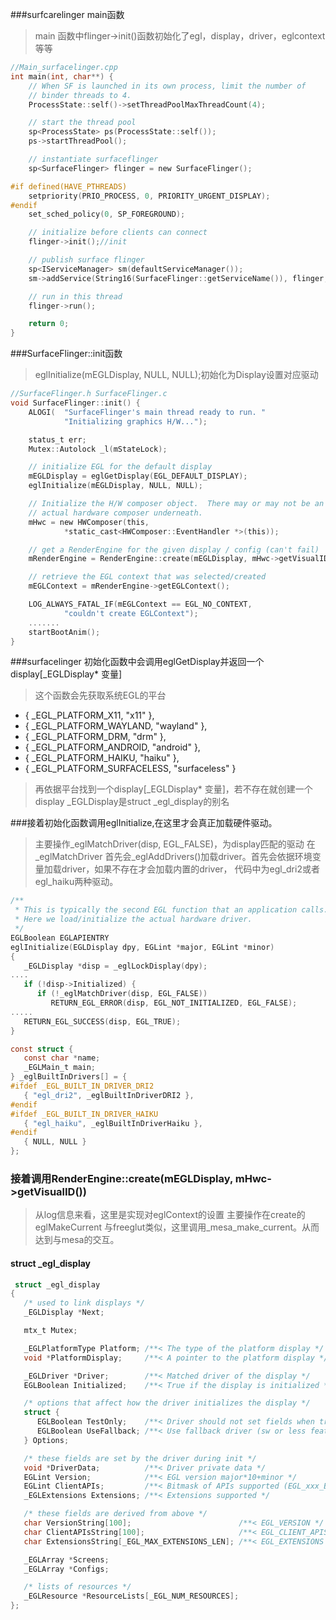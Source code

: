 ###surfcarelinger main函数
> main 函数中flinger->init()函数初始化了egl，display，driver，eglcontext等等
```c
//Main_surfacelinger.cpp
int main(int, char**) {
    // When SF is launched in its own process, limit the number of
    // binder threads to 4.
    ProcessState::self()->setThreadPoolMaxThreadCount(4);

    // start the thread pool
    sp<ProcessState> ps(ProcessState::self());
    ps->startThreadPool();

    // instantiate surfaceflinger
    sp<SurfaceFlinger> flinger = new SurfaceFlinger();

#if defined(HAVE_PTHREADS)
    setpriority(PRIO_PROCESS, 0, PRIORITY_URGENT_DISPLAY);
#endif
    set_sched_policy(0, SP_FOREGROUND);

    // initialize before clients can connect
    flinger->init();//init

    // publish surface flinger
    sp<IServiceManager> sm(defaultServiceManager());
    sm->addService(String16(SurfaceFlinger::getServiceName()), flinger, false);

    // run in this thread
    flinger->run();

    return 0;
}
```
###SurfaceFlinger::init函数


> eglInitialize(mEGLDisplay, NULL, NULL);初始化为Display设置对应驱动
```c
//SurfaceFlinger.h SurfaceFlinger.c
void SurfaceFlinger::init() {
    ALOGI(  "SurfaceFlinger's main thread ready to run. "
            "Initializing graphics H/W...");

    status_t err;
    Mutex::Autolock _l(mStateLock);

    // initialize EGL for the default display
    mEGLDisplay = eglGetDisplay(EGL_DEFAULT_DISPLAY);
    eglInitialize(mEGLDisplay, NULL, NULL);

    // Initialize the H/W composer object.  There may or may not be an
    // actual hardware composer underneath.
    mHwc = new HWComposer(this,
            *static_cast<HWComposer::EventHandler *>(this));

    // get a RenderEngine for the given display / config (can't fail)
    mRenderEngine = RenderEngine::create(mEGLDisplay, mHwc->getVisualID());

    // retrieve the EGL context that was selected/created
    mEGLContext = mRenderEngine->getEGLContext();

    LOG_ALWAYS_FATAL_IF(mEGLContext == EGL_NO_CONTEXT,
            "couldn't create EGLContext");
    .......
    startBootAnim();
}
```
###surfacelinger 初始化函数中会调用eglGetDisplay并返回一个display[_EGLDisplay* 变量]
> 这个函数会先获取系统EGL的平台

- { _EGL_PLATFORM_X11, "x11" },
- { _EGL_PLATFORM_WAYLAND, "wayland" },
- { _EGL_PLATFORM_DRM, "drm" },
- { _EGL_PLATFORM_ANDROID, "android" },
- { _EGL_PLATFORM_HAIKU, "haiku" },
- { _EGL_PLATFORM_SURFACELESS, "surfaceless" }

> 再依据平台找到一个display[_EGLDisplay* 变量]，若不存在就创建一个display
> _EGLDisplay是struct _egl_display的别名



###接着初始化函数调用eglInitialize,在这里才会真正加载硬件驱动。
> 主要操作_eglMatchDriver(disp, EGL_FALSE)，为display匹配的驱动
> 在_eglMatchDriver 首先会_eglAddDrivers()加载driver。首先会依据环境变量加载driver，如果不存在才会加载内置的driver，
代码中为egl_dri2或者egl_haiku两种驱动。

```c
/**
 * This is typically the second EGL function that an application calls.
 * Here we load/initialize the actual hardware driver.
 */
EGLBoolean EGLAPIENTRY
eglInitialize(EGLDisplay dpy, EGLint *major, EGLint *minor)
{
   _EGLDisplay *disp = _eglLockDisplay(dpy);
....
   if (!disp->Initialized) {
      if (!_eglMatchDriver(disp, EGL_FALSE))
         RETURN_EGL_ERROR(disp, EGL_NOT_INITIALIZED, EGL_FALSE);
.....
   RETURN_EGL_SUCCESS(disp, EGL_TRUE);
}

const struct {
   const char *name;
   _EGLMain_t main;
} _eglBuiltInDrivers[] = {
#ifdef _EGL_BUILT_IN_DRIVER_DRI2
   { "egl_dri2", _eglBuiltInDriverDRI2 },
#endif
#ifdef _EGL_BUILT_IN_DRIVER_HAIKU
   { "egl_haiku", _eglBuiltInDriverHaiku },
#endif
   { NULL, NULL }
};
```

### 接着调用RenderEngine::create(mEGLDisplay, mHwc->getVisualID())

> 从log信息来看，这里是实现对eglContext的设置
> 主要操作在create的eglMakeCurrent
> 与freeglut类似，这里调用_mesa_make_current。从而达到与mesa的交互。




#### struct _egl_display
```c
 struct _egl_display
{
   /* used to link displays */
   _EGLDisplay *Next;

   mtx_t Mutex;

   _EGLPlatformType Platform; /**< The type of the platform display */
   void *PlatformDisplay;     /**< A pointer to the platform display */

   _EGLDriver *Driver;        /**< Matched driver of the display */
   EGLBoolean Initialized;    /**< True if the display is initialized */

   /* options that affect how the driver initializes the display */
   struct {
      EGLBoolean TestOnly;    /**< Driver should not set fields when true */
      EGLBoolean UseFallback; /**< Use fallback driver (sw or less features) */
   } Options;

   /* these fields are set by the driver during init */
   void *DriverData;          /**< Driver private data */
   EGLint Version;            /**< EGL version major*10+minor */
   EGLint ClientAPIs;         /**< Bitmask of APIs supported (EGL_xxx_BIT) */
   _EGLExtensions Extensions; /**< Extensions supported */

   /* these fields are derived from above */
   char VersionString[100];                        /**< EGL_VERSION */
   char ClientAPIsString[100];                     /**< EGL_CLIENT_APIS */
   char ExtensionsString[_EGL_MAX_EXTENSIONS_LEN]; /**< EGL_EXTENSIONS */

   _EGLArray *Screens;
   _EGLArray *Configs;

   /* lists of resources */
   _EGLResource *ResourceLists[_EGL_NUM_RESOURCES];
};
```